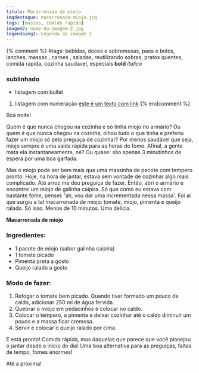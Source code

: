 ```yaml
---
titulo: Macarronada de miojo
imgdestaque: macarronada-miojo.jpg
tags: [massas, comida rapida]
imagem2: nome-da-imagem-2.jpg
legendaimg2: Legenda da imagem 2
---
```

{% comment %}
#tags: bebidas, doces e sobremesas, paes e bolos, lanches, massas , carnes , saladas, reutilizando sobras, pratos quentes, comida rapida, cozinha saudavel, especiais
**bold**
*italico*
### sublinhado
* listagem com bullet
1. listagem com numeração
[este é um texto com link](https://www.enderecodolink.com)
{% endcomment %}

Boa noite!

Quem é que nunca chegou na cozinha e só tinha miojo no armário? Ou quem é que nunca chegou na cozinha, olhou tudo o que tinha e preferiu fazer um miojo só pela preguiça de cozinhar? Por menos saudável que seja, miojo sempre é uma saída rápida para as horas de fome. Afinal, a gente mata ela instantaneamente, né? Ou quase: são apenas 3 minutinhos de espera por uma boa garfada.

Mas o miojo pode ser bem mais que uma massinha de pacote com tempero pronto. Hoje, na hora de jantar, estava sem vontade de cozinhar algo mais complicado. Até arroz me deu preguiça de fazer. Então, abri o armário e encontrei um miojo de galinha caipira. Só que como eu estava com bastante fome, pensei: 'ah, vou dar uma incrementada nessa massa'. Foi aí que surgiu a tal macarronada de miojo: tomate, miojo, pimenta e queijo ralado. Só isso. Menos de 10 minutos. Uma delícia.

**Macarronada de miojo**

### Ingredientes:

* 1 pacote de miojo (sabor galinha caipira)
* 1 tomate picado
* Pimenta preta a gosto
* Queijo ralado a gosto

### Modo de fazer:

1. Refogar o tomate bem picado. Quando tiver formado um pouco de caldo, adicionar 250 ml de água fervida.
2. Quebrar o miojo em pedacinhos e colocar no caldo.
3. Colocar o tempero, a pimenta e deixar cozinhar até o caldo diminuir um pouco e a massa ficar cremosa.
4. Servir e colocar o queijo ralado por cima.

E está pronto! Comida rápida, mas daquelas que parece que você planejou o jantar desde o início do dia! Uma boa alternativa para as preguiças, faltas de tempo, fomes enormes!

Até a próxima!  

